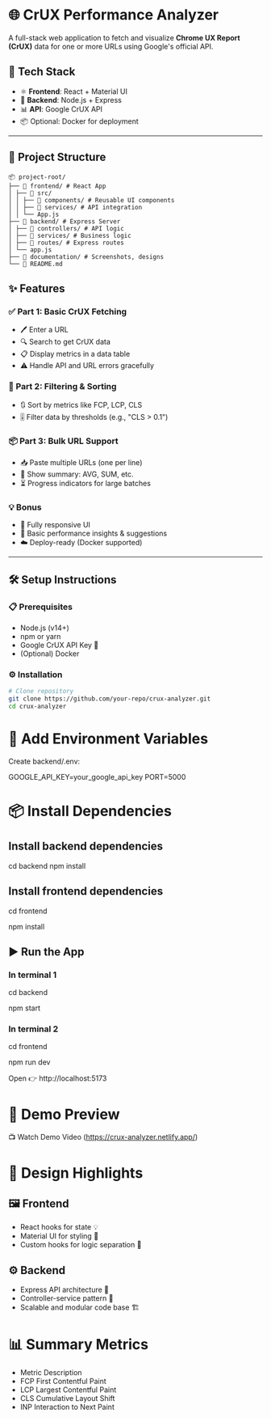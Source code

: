 # 🌐 CrUX Performance Analyzer

A full-stack web application to fetch and visualize **Chrome UX Report (CrUX)** data for one or more URLs using Google's official API.

## 🚀 Tech Stack

- ⚛️ **Frontend**: React + Material UI  
- 🧠 **Backend**: Node.js + Express  
- 📊 **API**: Google CrUX API  
- 📦 Optional: Docker for deployment

---

## 📁 Project Structure
```
📦 project-root/
├── 📂 frontend/ # React App
│ ├── 📂 src/
│ │ ├── 📂 components/ # Reusable UI components
│ │ ├── 📂 services/ # API integration
│ │ └── App.js
├── 📂 backend/ # Express Server
│ ├── 📂 controllers/ # API logic
│ ├── 📂 services/ # Business logic
│ ├── 📂 routes/ # Express routes
│ └── app.js
├── 📂 documentation/ # Screenshots, designs
└── 📄 README.md
```

## ✨ Features

### ✅ Part 1: Basic CrUX Fetching
- 🖊️ Enter a URL
- 🔍 Search to get CrUX data
- 📋 Display metrics in a data table
- ⚠️ Handle API and URL errors gracefully

### 🔎 Part 2: Filtering & Sorting
- 🔃 Sort by metrics like FCP, LCP, CLS
- 🎚️ Filter data by thresholds (e.g., "CLS > 0.1")

### 📦 Part 3: Bulk URL Support
- 📥 Paste multiple URLs (one per line)
- 🧮 Show summary: AVG, SUM, etc.
- ⏳ Progress indicators for large batches

### 💡 Bonus
- 📱 Fully responsive UI
- 🧠 Basic performance insights & suggestions
- ☁️ Deploy-ready (Docker supported)

---

## 🛠️ Setup Instructions

### 📋 Prerequisites
- Node.js (v14+)
- npm or yarn
- Google CrUX API Key 🔑
- (Optional) Docker

### ⚙️ Installation

```bash
# Clone repository
git clone https://github.com/your-repo/crux-analyzer.git
cd crux-analyzer
```

# 🔐 Add Environment Variables

Create backend/.env:

GOOGLE_API_KEY=your_google_api_key
PORT=5000

# 📦 Install Dependencies

## Install backend dependencies
cd backend
npm install

## Install frontend dependencies
cd frontend

npm install

## ▶️ Run the App

### In terminal 1
cd backend

npm start

### In terminal 2
cd frontend

npm run dev

Open 👉 http://localhost:5173

# 🎥 Demo Preview

📺 Watch Demo Video (https://crux-analyzer.netlify.app/)

# 🧠 Design Highlights
## 🖼️ Frontend
- React hooks for state 💡
- Material UI for styling 🎨
- Custom hooks for logic separation 🔧

## ⚙️ Backend
- Express API architecture 🔌
- Controller-service pattern 📂
- Scalable and modular code base 🏗️

# 📊 Summary Metrics
- Metric Description
- FCP	First Contentful Paint
- LCP	Largest Contentful Paint
- CLS	Cumulative Layout Shift
- INP	Interaction to Next Paint

